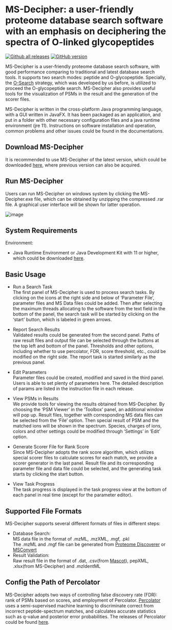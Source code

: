 # MS-Decipher: a user-friendly proteome database search software with an emphasis on deciphering the spectra of O-linked glycopeptides 

[![Github all releases](https://img.shields.io/github/downloads/DICP-1809/MS-Decipher/total.svg)](https://github.com/DICP-1809/MS-Decipher/releases/)
[![GitHub version](https://img.shields.io/github/v/release/DICP-1809/MS-Decipher.svg)](https://github.com/DICP-1809/MS-Decipher/releases/tag/v1.0.0)

MS-Decipher is a user-friendly proteome database search software, with good performance comparing to traditional and latest database search tools. It supports two search modes: peptide and O-glycopeptide. Specially, the [O-Search](https://pubs.acs.org/doi/10.1021/acs.analchem.8b04184) strategy, which was developed by us before, is utilized to proceed the O-glycopeptide search. MS-Decipher also provides useful tools for the visualization of PSMs in the result and the generation of the scorer files.

MS-Decipher is written in the cross-platform Java programming language, with a GUI written in JavaFX. It has been packaged as an application, and put in a folder with other necessary configuration files and a java runtime environment (jre 11). Instructions on software installation and operation, common problems and other issues could be found in the documentations. 

## Download MS-Decipher
It is recommended to use MS-Decipher of the latest version, which could be downloaded [here](https://github.com/DICP-1809/MS-Decipher/releases), where previous version can also be acquired.

## Run MS-Decipher
Users can run MS-Decipher on windows system by clicking the MS-Decipher.exe file, which can be obtained by unzipping the compressed .rar file. A graphical user interface will be shown for latter operation.

![image](https://user-images.githubusercontent.com/83257455/116176810-5bd1f300-a745-11eb-9ab8-c4d89967bf58.png)

## System Requirements

Environment:
  <br>
* Java Runtime Environment or Java Development Kit with 11 or higher, which could be downloaded [here](https://www.oracle.com/java/technologies/javase-jdk11-downloads.html).

## Basic Usage

* Run a Search Task
  <br>
The first panel of MS-Decipher is used to process search tasks. By clicking on the icons at the right side and below of ‘Parameter File’, parameter files and MS Data files could be added. Then after selecting the maximum threads allocating to the software from the text field in the bottom of the panel, the search task will be started by clicking on the ‘start’ button, which is labeled in green arrows.

* Report Search Results
  <br>
Validated results could be generated from the second panel. Paths of raw result files and output file can be selected through the buttons at the top left and bottom of the panel. Thresholds and other options, including whether to use percolator, FDR, score threshold, etc., could be modified on the right side. The report task is started similarly as the previous panel.

* Edit Parameters
  <br>
Parameter files could be created, modified and saved in the third panel. Users is able to set plenty of parameters here. The detailed description of params are listed in the instruction file in each release.

* View PSMs in Results
  <br>
We provide tools for viewing the results obtained from MS-Decipher. By choosing the ‘PSM Viewer’ in the ‘Toolbox’ panel, an additional window will pop up. Result files, together with corresponding MS data files can be selected from the ‘File’ option. Then special result of PSM and the matched ions will be shown in the spectrum. Species, charges of ions, colors and other settings could be modified through ‘Settings’ in ‘Edit’ option.

* Generate Scorer File for Rank Score
  <br>
Since MS-Decipher adopts the rank score algorithm, which utilizes special scorer files to calculate scores for each match, we provide a scorer generator in the last panel. Result file and its corresponding parameter file and data file could be selected, and the generating task starts by clicking the start button.

* View Task Progress
  <br>
The task progress is displayed in the task progress view at the bottom of each panel in real time (except for the parameter editor).

## Supported File Formats
MS-Decipher supports several different formats of files in different steps:
<br>
* Database Search: 
  <br>
MS data file in the format of .mzML, .mzXML, .mgf, .pkl
  <br>
The .mzML and .mgf file can be generated from [Proteome Discoverer](https://www.thermofisher.com/order/catalog/product/OPTON-30945#/OPTON-30945) or [MSConvert](http://proteowizard.sourceforge.net/tools.shtml)
* Result Validation: 
  <br>
Raw result file in the format of .dat, .csv(from [Mascot](https://www.matrixscience.com/)), pepXML, .xlsx(from MS-Decipher) and .mzIdentML
  <br>

## Config the Path of Percolator
MS-Decipher adopts two ways of controlling false discovery rate (FDR): rank of PSMs based on scores, and employment of Percolator. [Percolator](https://github.com/percolator/percolator) uses a semi-supervised machine learning to discriminate correct from incorrect peptide-spectrum matches, and calculates accurate statistics such as q-value and posterior error probabilities. The releases of Percolator could be found [here](https://github.com/percolator/percolator/wiki/Download-and-Install).
